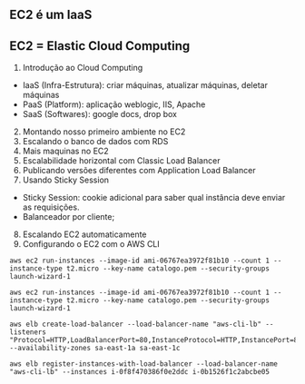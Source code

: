 ## EC2 é um IaaS
## EC2 = Elastic Cloud Computing

01. Introdução ao Cloud Computing
- IaaS (Infra-Estrutura): criar máquinas, atualizar máquinas, deletar máquinas
- PaaS (Platform): aplicação weblogic, IIS, Apache
- SaaS (Softwares): google docs, drop box

02. Montando nosso primeiro ambiente no EC2
03. Escalando o banco de dados com RDS
04. Mais maquinas no EC2
05. Escalabilidade horizontal com Classic Load Balancer
06. Publicando versões diferentes com Application Load Balancer
07. Usando Sticky Session
- Sticky Session: cookie adicional para saber qual instância deve enviar as requisições.
- Balanceador por cliente;
08. Escalando EC2 automaticamente
09. Configurando o EC2 com o AWS CLI
```
aws ec2 run-instances --image-id ami-06767ea3972f81b10 --count 1 --instance-type t2.micro --key-name catalogo.pem --security-groups launch-wizard-1

aws ec2 run-instances --image-id ami-06767ea3972f81b10 --count 1 --instance-type t2.micro --key-name catalogo.pem --security-groups launch-wizard-1

aws elb create-load-balancer --load-balancer-name "aws-cli-lb" --listeners "Protocol=HTTP,LoadBalancerPort=80,InstanceProtocol=HTTP,InstancePort=8080" --availability-zones sa-east-1a sa-east-1c

aws elb register-instances-with-load-balancer --load-balancer-name "aws-cli-lb" --instances i-0f8f470386f0e2ddc i-0b1526f1c2abcbe05
```